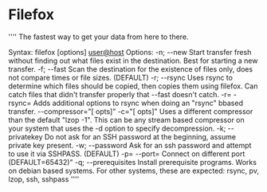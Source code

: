 # Filefox
''''
The fastest way to get your data from here to there.

 Syntax:
  filefox [options] <user@host> <local-dir> <remote-dir>
 Options:
  -n; --new             Start transfer fresh without finding out what files exist in the destination.
                        Best for starting a new transfer.
  -f; --fast            Scan the destination for the existence of files only, does not compare times
                        or file sizes.  (DEFAULT)
  -r; --rsync           Uses rsync to determine which files should be copied, then copies them using
                        filefox.  Can catch files that didn't transfer properly that --fast doesn't
                        catch.
  -r=<opts>
  -rsync=<opts>         Adds additional options to rsync when doing an "rsync" bbased transfer.
  --compressor="<prog>[ opts]"
  -c="<prog>[ opts]"    Uses a different compressor than the default "lzop -1".
                        This can be any stream based compressor on your system that uses the -d option
                        to specify decompression.
  -k; --privatekey      Do not ask for an SSH password at the beginning, assume private key present.
  -w; --password        Ask for an ssh password and attempt to use it via SSHPASS.  (DEFAULT)
  -p=<port>
  --port=<port>         Connect on different port (DEFAULT=65432)"
  -q; --prerequisites   Install prerequisite programs.  Works on debian based systems.  For other
                        systems, these are expected:  rsync, pv, lzop, ssh, sshpass
''''
